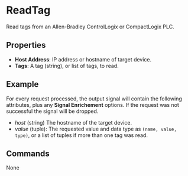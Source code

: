 ReadTag
=======
Read tags from an Allen-Bradley ControlLogix or CompactLogix PLC.

Properties
----------
- **Host Address**: IP address or hostname of target device.
- **Tags**: A tag (string), or list of tags, to read.

Example
-------
For every request processed, the output signal will contain the following attributes, plus any **Signal Enrichement** options. If the request was not successful the signal will be dropped.
  - *host* (string) The hostname of the target device.
  - *value* (tuple): The requested value and data type as `(name, value, type)`, or a list of tuples if more than one tag was read.

Commands
--------
None
